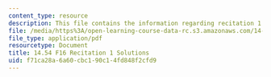 ```yaml
---
content_type: resource
description: This file contains the information regarding recitation 1 solutions.
file: /media/https%3A/open-learning-course-data-rc.s3.amazonaws.com/14-54-international-trade-fall-2016/f71ca28a6a60cbc190c14fd848f2cfd9_MIT14_54F16_SolRecitation1.pdf
file_type: application/pdf
resourcetype: Document
title: 14.54 F16 Recitation 1 Solutions
uid: f71ca28a-6a60-cbc1-90c1-4fd848f2cfd9
---
```

